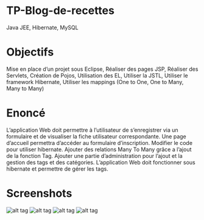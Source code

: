 # TP-Blog-de-recettes
Java JEE, Hibernate, MySQL

# Objectifs
Mise en place d’un projet sous Eclipse,
Réaliser des pages JSP, 
Réaliser des Servlets, 
Création de Pojos, 
Utilisation des EL, 
Utiliser la JSTL, 
Utiliser le framework Hibernate, 
Utiliser les mappings (One to One, One to Many, Many to Many)

# Enoncé
L’application Web doit permettre à l’utilisateur de s’enregistrer via un formulaire et de visualiser la fiche utilisateur correspondante. Une page d’accueil permettra d’accéder au formulaire d’inscription. Modifier le code pour utiliser hibernate. Ajouter des relations Many To Many grâce a l’ajout de la fonction Tag. Ajouter une partie d’administration pour l’ajout et la gestion des tags et des catégories. L’application Web doit fonctionner sous hibernate et permettre de gérer les tags.

# Screenshots
![alt tag](https://github.com/handrianasolo/tp-blog-recettes/blob/master/screenshots/capture_ecran_accueil.PNG)
![alt tag](https://github.com/handrianasolo/tp-blog-recettes/blob/master/screenshots/capture_ecran_inscription.PNG)
![alt tag](https://github.com/handrianasolo/tp-blog-recettes/blob/master/screenshots/capture_ecran_connection_membre.PNG)
![alt tag](https://github.com/handrianasolo/tp-blog-recettes/blob/master/screenshots/capture_ecran_page_membre_connecter.PNG)


